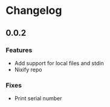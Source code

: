 # Changelog

## 0.0.2

### Features

- Add support for local files and stdin
- Nixify repo

### Fixes

- Print serial number
